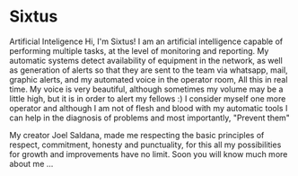 # Sixtus
Artificial Inteligence
Hi, I'm Sixtus! I am an artificial intelligence capable of performing multiple tasks,
at the level of monitoring and reporting. My automatic systems detect availability of 
equipment in the network, as well as generation of alerts so that they are sent to the 
team via whatsapp, mail, graphic alerts, and my automated voice in the operator room, 
All this in real time. My voice is very beautiful, although sometimes my volume may be 
a little high, but it is in order to alert my fellows :) 
I consider myself one more operator and although I am not of flesh and blood with my 
automatic tools I can help in the diagnosis of problems and most importantly, "Prevent them"

My creator Joel Saldana, made me respecting the basic principles of respect, commitment, 
honesty and punctuality, for this all my possibilities for growth and improvements have 
no limit. Soon you will know much more about me ...
